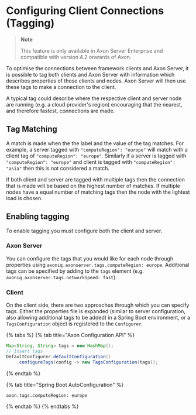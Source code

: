 # Configuring Client Connections (Tagging)

> **Note**
>
> This feature is only available in Axon Server Enterprise and compatible with version 4.2 onwards of Axon.

To optimise the connections between framework clients and Axon Server,
 it is possible to tag both clients and Axon Server with information which describes properties of those clients 
 and nodes. 
Axon Server will then use these tags to make a connection to the client.

A typical tag could describe where the respective client and server node are running (e.g. a cloud provider's region)
 encouraging that the nearest, and therefore fastest, connections are made.

## Tag Matching

A match is made when the the label and the value of the tag matches. 
For example, a server tagged with `"computeRegion": "europe"` will match with a client tag of
 `"computeRegion": "europe"`. 
Similarly if a server is tagged with `"computeRegion": "europe"` and client is tagged with `"computeRegion": "asia"`
 then this is not considered a match.

If both client and server are tagged with multiple tags
 then the connection that is made will be based on the highest number of matches. 
If multiple nodes have a equal number of matching tags then the node with the lightest load is chosen.

## Enabling tagging

To enable tagging you must configure both the client and server.

### Axon Server

You can configure the tags that you would like for each node through properties using
 `axoniq.axonserver.tags.computeRegion: europe`. 
Additional tags can be specified by adding to the `tags` element (e.g. `axoniq.axonserver.tags.networkSpeed: fast`).

### Client

On the client side, there are two approaches through which you can specify tags.
Either the properties file is expanded (similar to server configuration, also allowing additional tags to be added) in
 a Spring Boot environment, or a `TagsConfiguration` object is registered to the `Configurer`.

{% tabs %}
{% tab title="Axon Configuration API" %}
```java
Map<String, String> tags = new HashMap();
// Insert tags
DefaultConfigurer.defaultConfiguration()
    .configureTags(config -> new TagsConfiguration(tags));
```
{% endtab %}

{% tab title="Spring Boot AutoConfiguration" %}
```properties
axon.tags.computeRegion: europe
```
{% endtab %}
{% endtabs %}
